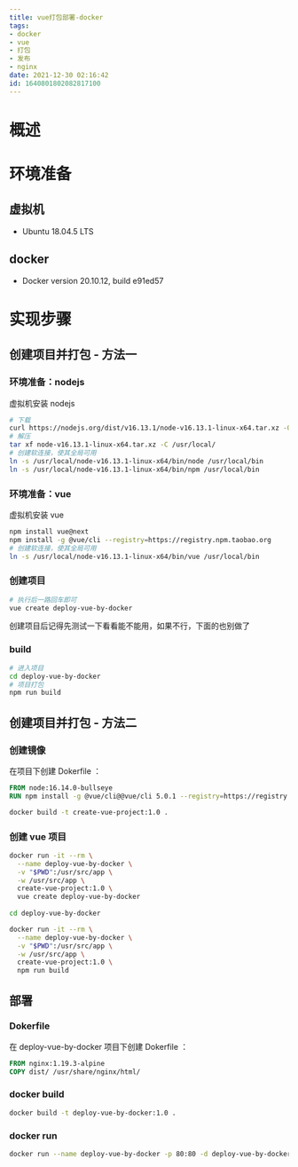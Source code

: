 ```yaml
---
title: vue打包部署-docker
tags: 
- docker
- vue
- 打包
- 发布
- nginx
date: 2021-12-30 02:16:42
id: 1640801802082817100
---
```

# 概述



# 环境准备

## 虚拟机

- Ubuntu 18.04.5 LTS

## docker

- Docker version 20.10.12, build e91ed57

# 实现步骤

## 创建项目并打包 - 方法一

### 环境准备：nodejs

虚拟机安装 nodejs 

```sh
# 下载
curl https://nodejs.org/dist/v16.13.1/node-v16.13.1-linux-x64.tar.xz -O
# 解压
tar xf node-v16.13.1-linux-x64.tar.xz -C /usr/local/
# 创建软连接，使其全局可用
ln -s /usr/local/node-v16.13.1-linux-x64/bin/node /usr/local/bin
ln -s /usr/local/node-v16.13.1-linux-x64/bin/npm /usr/local/bin
```

### 环境准备：vue

虚拟机安装 vue

```sh
npm install vue@next
npm install -g @vue/cli --registry=https://registry.npm.taobao.org
# 创建软连接，使其全局可用
ln -s /usr/local/node-v16.13.1-linux-x64/bin/vue /usr/local/bin
```

### 创建项目

```sh
# 执行后一路回车即可
vue create deploy-vue-by-docker
```

创建项目后记得先测试一下看看能不能用，如果不行，下面的也别做了

### build

```sh
# 进入项目
cd deploy-vue-by-docker
# 项目打包
npm run build
```



## 创建项目并打包 - 方法二

### 创建镜像

在项目下创建 Dokerfile ：

```dockerfile
FROM node:16.14.0-bullseye
RUN npm install -g @vue/cli@@vue/cli 5.0.1 --registry=https://registry.npm.taobao.org
```

```sh
docker build -t create-vue-project:1.0 .
```

### 创建 vue 项目

```sh
docker run -it --rm \
  --name deploy-vue-by-docker \
  -v "$PWD":/usr/src/app \
  -w /usr/src/app \
  create-vue-project:1.0 \
  vue create deploy-vue-by-docker
  
cd deploy-vue-by-docker

docker run -it --rm \
  --name deploy-vue-by-docker \
  -v "$PWD":/usr/src/app \
  -w /usr/src/app \
  create-vue-project:1.0 \
  npm run build
```

## 部署

### Dokerfile

在 deploy-vue-by-docker 项目下创建 Dokerfile ：

```dockerfile
FROM nginx:1.19.3-alpine
COPY dist/ /usr/share/nginx/html/
```

### docker build

```sh
docker build -t deploy-vue-by-docker:1.0 .
```

### docker run

```sh
docker run --name deploy-vue-by-docker -p 80:80 -d deploy-vue-by-docker:1.0
```









